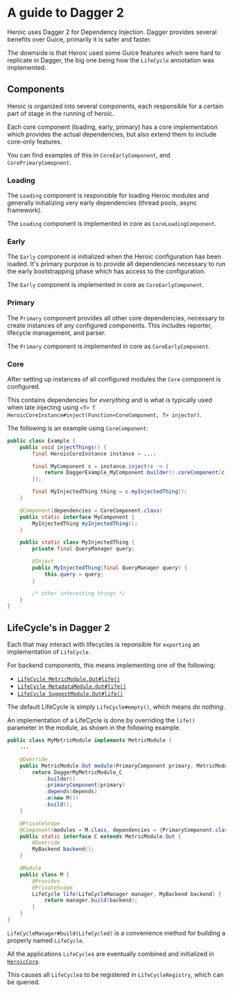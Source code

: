 # A guide to Dagger 2

Heroic uses Dagger 2 for Dependency Injection.
Dagger provides several benefits over Guice, primarily it is safer and faster.

The downside is that Heroic used some Guice features which were hard to
replicate in Dagger, the big one being how the `LifeCycle` annotation was
implemented.

## Components

Heroic is organized into several components, each responsible for a certain
part of stage in the running of heroic.

Each core component (loading, early, primary) has a core implementation which
provides the actual dependencies, but also extend them to include core-only
features.

You can find examples of this in `CoreEarlyComponent`, and
`CorePrimaryComopnent`.

### Loading

The `Loading` component is responsible for loading Heroic modules and generally
initializing very early dependencies (thread pools, async framework).

The `Loading` component is implemented in core as `CoreLoadingComponent`.

### Early

The `Early` component is initialized when the Heroic configuration has been
loaded.
It's primary purpose is to provide all dependencies necessary to run the early
bootstrapping phase which has access to the configuration.

The `Early` component is implemented in core as `CoreEarlyComponent`.

### Primary

The `Primary` component provides all other core dependencies, necessary to
create instances of any configured components.
This includes reporter, lifecycle management, and parser.

The `Primary` component is implemented in core as `CoreEarlyComponent`.

### Core

After setting up instances of all configured modules the `Core` component is
configured.

This contains dependencies for _everything_ and is what is typically used when
late injecting using
`<T> T HeroicCoreInstance#inject(Function<CoreComponent, T> injector)`.

The following is an example using `CoreComponent`:

```java
public class Example {
    public void injectThings() {
        final HeroicCoreInstance instance = ...;

        final MyComponent c = instance.inject(c -> {
            return DaggerExample_MyComponent.builder().coreComponent(c).build();
        });

        final MyInjectedThing thing = c.myInjectedThing();
    }

    @Component(dependencies = CoreComponent.class)
    public static interface MyComponent {
        MyInjectedThing myInjectedThing();
    }

    public static class MyInjectedThing {
        private final QueryManager query;

        @Inject
        public MyInjectedThing(final QueryManager query) {
            this.query = query;
        }

        /* other interesting things */
    }
}
```

## LifeCycle's in Dagger 2

Each that may interact with lifecycles is reponsible for `exporting` an
implementation of `LifeCycle`.

For backend components, this means implementing one of the following:

* [`LifeCycle MetricModule.Out#life()`](/heroic-component/src/main/java/com/spotify/heroic/metric/MetricModule.java)
* [`LifeCycle MetadataModule.Out#life()`](/heroic-component/src/main/java/com/spotify/heroic/metadata/MetadataModule.java)
* [`LifeCycle SuggestModule.Out#life()`](/heroic-component/src/main/java/com/spotify/heroic/suggest/SuggestModule.java)

The default LifeCycle is simply `LifeCycle#empty()`, which means _do nothing_.

An implementation of a LifeCycle is done by overriding the `life()` parameter
in the module, as shown in the following example.

```java
public class MyMetricModule implements MetricModule {
    ...

    @Override
    public MetricModule.Out module(PrimaryComponent primary, MetricModule.Depends depends, String id) {
        return DaggerMyMetricModule_C
            .builder()
            .primaryComponent(primary)
            .depends(depends)
            .m(new M())
            .build();
    }

    @PrivateScope
    @Component(modules = M.class, dependencies = {PrimaryComponent.class, MetricModule.Depends.class})
    public static interface C extends MetricModule.Out {
        @Override
        MyBackend backend();
    }

    @Module
    public class M {
        @Provides
        @PrivateScope
        LifeCycle life(LifeCycleManager manager, MyBackend backend) {
            return manager.build(backend);
        }
    }
}
```

`LifeCycleManager#build(LifeCycled)` is a convenience method for building a
properly named `LifeCycle`.

All the applications `LifeCycle`s are eventually combined and initialized in
[`HeroicCore`](/heroic-core/src/main/java/com/spotify/heroic/HeroicCore.java).

This causes all `LifeCycle`s to be registered in `LifeCycleRegistry`, which can
be queried.
